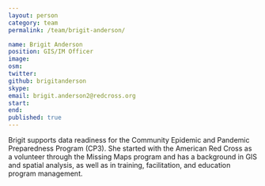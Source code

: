 ```yaml
---
layout: person
category: team
permalink: /team/brigit-anderson/

name: Brigit Anderson
position: GIS/IM Officer
image:
osm:
twitter:
github: brigitanderson
skype:
email: brigit.anderson2@redcross.org
start:
end:
published: true
---
```

Brigit supports data readiness for the Community Epidemic and Pandemic Preparedness Program (CP3). She started with the American Red Cross as a volunteer through the Missing Maps program and has a background in GIS and spatial analysis, as well as in training, facilitation, and education program management.

